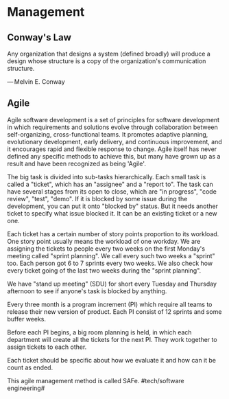 # Management

## Conway's Law
Any organization that designs a system (defined broadly) will produce a design whose structure is a copy of the organization's communication structure.

— Melvin E. Conway

## Agile
Agile software development is a set of principles for software development in which requirements and solutions evolve through collaboration between self-organizing, cross-functional teams. It promotes adaptive planning, evolutionary development, early delivery, and continuous improvement, and it encourages rapid and flexible response to change. Agile itself has never defined any specific methods to achieve this, but many have grown up as a result and have been recognized as being 'Agile'.

The big task is divided into sub-tasks hierarchically.
Each small task is called a "ticket", which has an "assignee" and a "report to".
The task can have several stages from its open to close, which are "in progress", "code review", "test", "demo".
If it is blocked by some issue during the development, you can put it onto "blocked by" status.
But it needs another ticket to specify what issue blocked it.
It can be an existing ticket or a new one.

Each ticket has a certain number of story points proportion to its workload.
One story point usually means the workload of one workday.
We are assigning the tickets to people every two weeks on the first Monday's meeting called "sprint planning".
We call every such two weeks a "sprint" too.
Each person got 6 to 7 sprints every two weeks.
We also check how every ticket going of the last two weeks during the "sprint planning".

We have "stand up meeting" (SDU) for short every Tuesday and Thursday afternoon to see if anyone's task is blocked by anything.

Every three month is a program increment (PI) which require all teams to release their new version of product.
Each PI consist of 12 sprints and some buffer weeks.

Before each PI begins, a big room planning is held, in which each department will create all the tickets for the next PI.
They work together to assign tickets to each other.

Each ticket should be specific about how we evaluate it and how can it be count as ended.

This agile management method is called SAFe. 
#tech/software engineering# 

